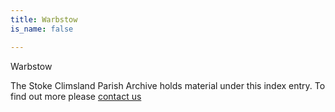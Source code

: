 ```yaml
---
title: Warbstow
is_name: false

---
```


Warbstow


The Stoke Climsland Parish Archive holds material under this index entry. To find out more please [contact us](/contact/)

